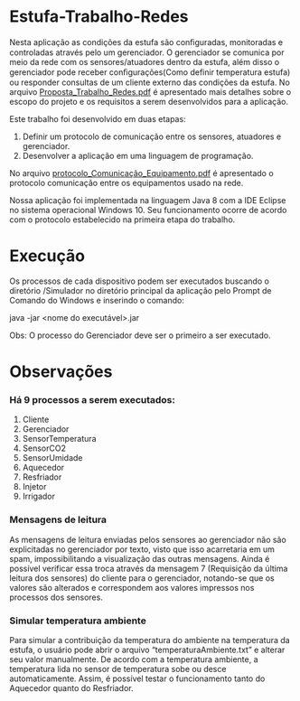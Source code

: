 # Estufa-Trabalho-Redes
Nesta aplicação as condições da estufa são conﬁguradas, monitoradas e controladas através pelo um gerenciador. O gerenciador se comunica por meio da rede com os sensores/atuadores dentro da estufa, além disso o gerenciador pode receber conﬁgurações(Como definir temperatura estufa) ou responder consultas de um cliente externo das condições da estufa. No arquivo [Proposta_Trabalho_Redes.pdf](https://github.com/EwertonPSA/Estufa-Trabalho-Redes/blob/master/Proposta_Trabalho_Redes.pdf) é apresentado mais detalhes sobre o escopo do projeto e os requisitos a serem desenvolvidos para a aplicação.

Este trabalho foi desenvolvido em duas etapas: 
1) Definir um protocolo de comunicação entre os sensores, atuadores e gerenciador.
2) Desenvolver a aplicação em uma linguagem de programação. 

No arquivo [protocolo_Comunicação_Equipamento.pdf](https://github.com/EwertonPSA/Estufa-Trabalho-Redes/blob/master/protocolo_Comunica%C3%A7%C3%A3o_Equipamento.pdf) é apresentado o protocolo comunicação entre os equipamentos usado na rede.

Nossa aplicação foi implementada na linguagem Java 8 com a IDE Eclipse no sistema operacional Windows 10. Seu funcionamento ocorre de acordo com o protocolo estabelecido na primeira etapa do trabalho.

# Execução
Os processos de cada dispositivo podem ser executados buscando o diretório /Simulador no diretório principal da aplicação pelo Prompt de Comando do Windows e inserindo o comando: 
 
java -jar <nome do executável>.jar 

Obs: O processo do Gerenciador deve ser o primeiro a ser executado. 

# Observações 
### Há 9 processos a serem executados: 
1. Cliente 
2. Gerenciador 
3. SensorTemperatura 
4. SensorCO2 
5. SensorUmidade 
6. Aquecedor 
7. Resfriador 
8. Injetor 
9. Irrigador  

### Mensagens de leitura
As mensagens de leitura enviadas pelos sensores ao gerenciador não são explicitadas no gerenciador por texto, visto que isso acarretaria em um spam,            impossibilitando a visualização das outras mensagens. Ainda é possível verificar essa troca através da mensagem 7 (Requisição da última             leitura dos sensores) do cliente para o gerenciador, notando-se que os valores são alterados e correspondem aos valores impressos nos processos dos sensores. 

### Simular temperatura ambiente
Para simular a contribuição da temperatura do ambiente na temperatura da estufa, o usuário pode abrir o arquivo “temperaturaAmbiente.txt” e alterar seu valor    manualmente. De acordo com a temperatura ambiente, a temperatura lida no sensor de temperatura sobe ou desce automaticamente. Assim, é possível testar o funcionamento tanto do Aquecedor quanto do Resfriador. 
